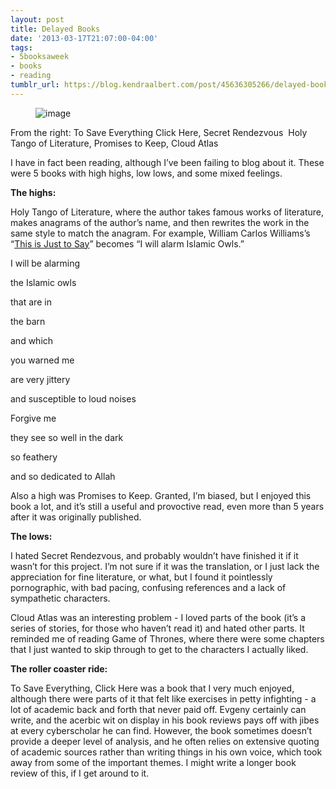 ```yaml
---
layout: post
title: Delayed Books
date: '2013-03-17T21:07:00-04:00'
tags:
- 5booksaweek
- books
- reading
tumblr_url: https://blog.kendraalbert.com/post/45636305266/delayed-books
---
```

<figure class="tmblr-full" data-orig-height="135" data-orig-width="500"><img alt="image" src="https://66.media.tumblr.com/11ff6c3a54bde0a3f662445ceb9061ff/b91d4089dfb9ce78-4a/s540x810/ca3c64d9542989fb72b44ab57c91a12f9ce0b876.png" data-orig-height="135" data-orig-width="500"></figure>

From the right: To Save Everything Click Here, Secret&nbsp;Rendezvous&nbsp; Holy Tango of Literature, Promises to Keep, Cloud Atlas

I have in fact been reading, although I’ve been failing to blog about it. These were 5 books with high highs, low lows, and some mixed feelings.<!-- more -->

**The highs:**

Holy Tango of Literature, where the author takes famous works of literature, makes anagrams of the author’s name, and then rewrites the work in the same style to match the anagram. For example, William Carlos Williams’s “[This is Just to Say](http://www.poets.org/viewmedia.php/prmMID/15535)” becomes “I will alarm Islamic Owls.”

I will be alarming

the Islamic owls

that are in

the barn

and which

you warned me

are very jittery

and susceptible to loud noises

Forgive me

they see so well in the dark

so feathery

and so dedicated to Allah

Also a high was Promises to Keep. Granted, I’m biased, but I enjoyed this book a lot, and it’s still a useful and provoctive read, even more than 5 years after it was originally published.

**The lows:**

I hated Secret&nbsp;Rendezvous, and probably wouldn’t have finished it if it wasn’t for this project. I’m not sure if it was the translation, or I just lack the appreciation for fine literature, or what, but I found it pointlessly pornographic, with bad pacing, confusing references and a lack of sympathetic characters.

Cloud Atlas was an interesting problem - I loved parts of the book (it’s a series of stories, for those who haven’t read it) and hated other parts. It reminded me of reading Game of Thrones, where there were some chapters that I just wanted to skip through to get to the characters I actually liked.&nbsp;

**The roller coaster ride:**

To Save Everything, Click Here was a book that I very much enjoyed, although there were parts of it that felt like exercises in petty infighting - a lot of academic back and forth that never paid off. Evgeny certainly can write, and the acerbic wit on display in his book reviews pays off with jibes at every cyberscholar he can find. However, the book sometimes doesn’t provide a deeper level of analysis, and he often relies on extensive quoting of academic sources rather than writing things in his own voice, which took away from some of the important themes. I might write a longer book review of this, if I get around to it.

